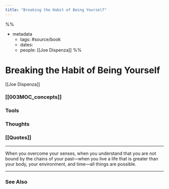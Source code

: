 ```yaml
---
title: "Breaking the Habit of Being Yourself"
---
```

%%
- metadata
	- tags: #source/book
	- dates: 
	- people: [[Joe Dispenza]]
%%

# Breaking the Habit of Being Yourself 
[[Joe Dispenza]]

### [[003MOC_concepts]]

### Tools

### Thoughts

### [[Quotes]]
---

When you overcome your senses, when you understand that you are not bound by the chains of your past—when you live a life that is greater than your body, your environment, and time—all things are possible.


----
### See Also